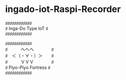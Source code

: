 # ingado-iot-Raspi-Recorder
♯♯♯♯♯♯♯♯♯♯♯♯  
♯  Inga-Do Type IoT ♯  
♯♯♯♯♯♯♯♯♯♯♯♯  
  
♯♯♯♯♯♯♯♯♯♯♯♯  
♯　　　ヘヘヘ　　　　♯  
♯　＜（・∀・）＞　　♯  
♯　　　ＶＶＶ　　　　♯  
♯ Piyo-Piyo Fortress ♯  
♯♯♯♯♯♯♯♯♯♯♯♯  

